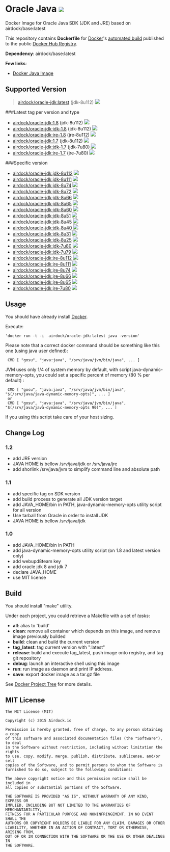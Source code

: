 # Oracle Java [![](https://badge.imagelayers.io/airdock/oracle-jdk:latest.svg)](https://imagelayers.io/?images=airdock/oracle-jdk:latest 'Get your own badge on imagelayers.io')


Docker Image for Oracle Java SDK (JDK and JRE) based on airdock/base:latest

This repository contains **Dockerfile** for [Docker](https://www.docker.com/)'s [automated build](https://registry.hub.docker.com/u/airdock/) published to the public [Docker Hub Registry](https://registry.hub.docker.com/).

**Dependency**: airdock/base:latest

**Few links**:

 - [Docker Java Image](https://github.com/dockerfile/java)

## Supported Version

 > [airdock/oracle-jdk:latest](https://github.com/airdock-io/docker-oracle-jdk/tree/master/) (jdk-8u112) [![](https://badge.imagelayers.io/airdock/oracle-jdk:latest.svg)](https://imagelayers.io/?images=airdock/oracle-jdk:latest 'Get your own badge on imagelayers.io')

###Latest tag per version and type
 - [airdock/oracle-jdk:1.8](https://github.com/airdock-io/docker-oracle-jdk/tree/master/jdk-1.8) (jdk-8u112) [![](https://badge.imagelayers.io/airdock/oracle-jdk:1.8.svg)](https://imagelayers.io/?images=airdock/oracle-jdk:1.8 'Get your own badge on imagelayers.io')
 - [airdock/oracle-jdk:jdk-1.8](https://github.com/airdock-io/docker-oracle-jdk/tree/master/jdk-1.8) (jdk-8u112) [![](https://badge.imagelayers.io/airdock/oracle-jdk:jdk-1.8.svg)](https://imagelayers.io/?images=airdock/oracle-jdk:jdk-1.8 'Get your own badge on imagelayers.io')
 - [airdock/oracle-jdk:jre-1.8](https://github.com/airdock-io/docker-oracle-jdk/tree/master/jre-1.8) (jre-8u112) [![](https://badge.imagelayers.io/airdock/oracle-jdk:jre-1.8.svg)](https://imagelayers.io/?images=airdock/oracle-jdk:jre-1.8 'Get your own badge on imagelayers.io')
 - [airdock/oracle-jdk:1.7](https://github.com/airdock-io/docker-oracle-jdk/tree/master/jdk-1.7) (jdk-8u112) [![](https://badge.imagelayers.io/airdock/oracle-jdk:1.7.svg)](https://imagelayers.io/?images=airdock/oracle-jdk:1.7 'Get your own badge on imagelayers.io')
 - [airdock/oracle-jdk:jdk-1.7](https://github.com/airdock-io/docker-oracle-jdk/tree/master/jdk-1.7) (jdk-7u80) [![](https://badge.imagelayers.io/airdock/oracle-jdk:jdk-1.7.svg)](https://imagelayers.io/?images=airdock/oracle-jdk:jdk-1.7 'Get your own badge on imagelayers.io')
 - [airdock/oracle-jdk:jre-1.7](https://github.com/airdock-io/docker-oracle-jdk/tree/master/jre-1.7) (jre-7u80) [![](https://badge.imagelayers.io/airdock/oracle-jdk:jre-1.7.svg)](https://imagelayers.io/?images=airdock/oracle-jdk:jre-1.7 'Get your own badge on imagelayers.io')


###Specific version
 - [airdock/oracle-jdk:jdk-8u112](https://github.com/airdock-io/docker-oracle-jdk/tree/master/jdk-8u112) [![](https://badge.imagelayers.io/airdock/oracle-jdk:jdk-8u112.svg)](https://imagelayers.io/?images=airdock/oracle-jdk:jdk-8u112 'Get your own badge on imagelayers.io')
 - [airdock/oracle-jdk:jdk-8u111](https://github.com/airdock-io/docker-oracle-jdk/tree/master/jdk-8u111) [![](https://badge.imagelayers.io/airdock/oracle-jdk:jdk-8u111.svg)](https://imagelayers.io/?images=airdock/oracle-jdk:jdk-8u111 'Get your own badge on imagelayers.io')
 - [airdock/oracle-jdk:jdk-8u74](https://github.com/airdock-io/docker-oracle-jdk/tree/master/jdk-8u74) [![](https://badge.imagelayers.io/airdock/oracle-jdk:jdk-8u74.svg)](https://imagelayers.io/?images=airdock/oracle-jdk:jdk-8u74 'Get your own badge on imagelayers.io')
 - [airdock/oracle-jdk:jdk-8u72](https://github.com/airdock-io/docker-oracle-jdk/tree/master/jdk-8u72) [![](https://badge.imagelayers.io/airdock/oracle-jdk:jdk-8u72.svg)](https://imagelayers.io/?images=airdock/oracle-jdk:jdk-8u72 'Get your own badge on imagelayers.io')
 - [airdock/oracle-jdk:jdk-8u66](https://github.com/airdock-io/docker-oracle-jdk/tree/master/jdk-8u66) [![](https://badge.imagelayers.io/airdock/oracle-jdk:jdk-8u66.svg)](https://imagelayers.io/?images=airdock/oracle-jdk:jdk-8u66 'Get your own badge on imagelayers.io')
 - [airdock/oracle-jdk:jdk-8u65](https://github.com/airdock-io/docker-oracle-jdk/tree/master/jdk-8u65) [![](https://badge.imagelayers.io/airdock/oracle-jdk:jdk-8u65.svg)](https://imagelayers.io/?images=airdock/oracle-jdk:jdk-8u65 'Get your own badge on imagelayers.io')
 - [airdock/oracle-jdk:jdk-8u60](https://github.com/airdock-io/docker-oracle-jdk/tree/master/jdk-8u60) [![](https://badge.imagelayers.io/airdock/oracle-jdk:jdk-8u60.svg)](https://imagelayers.io/?images=airdock/oracle-jdk:jdk-8u60 'Get your own badge on imagelayers.io')
 - [airdock/oracle-jdk:jdk-8u51](https://github.com/airdock-io/docker-oracle-jdk/tree/master/jdk-8u51) [![](https://badge.imagelayers.io/airdock/oracle-jdk:jdk-8u51.svg)](https://imagelayers.io/?images=airdock/oracle-jdk:jdk-8u51 'Get your own badge on imagelayers.io')
 - [airdock/oracle-jdk:jdk-8u45](https://github.com/airdock-io/docker-oracle-jdk/tree/master/jdk-8u45) [![](https://badge.imagelayers.io/airdock/oracle-jdk:jdk-8u45.svg)](https://imagelayers.io/?images=airdock/oracle-jdk:jdk-8u45 'Get your own badge on imagelayers.io')
 - [airdock/oracle-jdk:jdk-8u40](https://github.com/airdock-io/docker-oracle-jdk/tree/master/jdk-8u40) [![](https://badge.imagelayers.io/airdock/oracle-jdk:jdk-8u40.svg)](https://imagelayers.io/?images=airdock/oracle-jdk:jdk-8u40 'Get your own badge on imagelayers.io')
 - [airdock/oracle-jdk:jdk-8u31](https://github.com/airdock-io/docker-oracle-jdk/tree/master/jdk-8u31) [![](https://badge.imagelayers.io/airdock/oracle-jdk:jdk-8u31.svg)](https://imagelayers.io/?images=airdock/oracle-jdk:jdk-8u31 'Get your own badge on imagelayers.io')
 - [airdock/oracle-jdk:jdk-8u25](https://github.com/airdock-io/docker-oracle-jdk/tree/master/jdk-8u25) [![](https://badge.imagelayers.io/airdock/oracle-jdk:jdk-8u25.svg)](https://imagelayers.io/?images=airdock/oracle-jdk:jdk-8u25 'Get your own badge on imagelayers.io')
 - [airdock/oracle-jdk:jdk-7u80](https://github.com/airdock-io/docker-oracle-jdk/tree/master/jdk-7u80) [![](https://badge.imagelayers.io/airdock/oracle-jdk:jdk-7u80.svg)](https://imagelayers.io/?images=airdock/oracle-jdk:jdk-7u80 'Get your own badge on imagelayers.io')
 - [airdock/oracle-jdk:jdk-7u79](https://github.com/airdock-io/docker-oracle-jdk/tree/master/jdk-7u79) [![](https://badge.imagelayers.io/airdock/oracle-jdk:jdk-7u79.svg)](https://imagelayers.io/?images=airdock/oracle-jdk:jdk-7u79 'Get your own badge on imagelayers.io')
 - [airdock/oracle-jdk:jre-8u112](https://github.com/airdock-io/docker-oracle-jdk/tree/master/jre-8u112) [![](https://badge.imagelayers.io/airdock/oracle-jdk:jre-8u112.svg)](https://imagelayers.io/?images=airdock/oracle-jdk:jre-8u112 'Get your own badge on imagelayers.io')
 - [airdock/oracle-jdk:jre-8u111](https://github.com/airdock-io/docker-oracle-jdk/tree/master/jre-8u111) [![](https://badge.imagelayers.io/airdock/oracle-jdk:jre-8u111.svg)](https://imagelayers.io/?images=airdock/oracle-jdk:jre-8u111 'Get your own badge on imagelayers.io')
 - [airdock/oracle-jdk:jre-8u74](https://github.com/airdock-io/docker-oracle-jdk/tree/master/jre-8u74) [![](https://badge.imagelayers.io/airdock/oracle-jdk:jre-8u74.svg)](https://imagelayers.io/?images=airdock/oracle-jdk:jre-8u74 'Get your own badge on imagelayers.io')
 - [airdock/oracle-jdk:jre-8u66](https://github.com/airdock-io/docker-oracle-jdk/tree/master/jre-8u66) [![](https://badge.imagelayers.io/airdock/oracle-jdk:jre-8u66.svg)](https://imagelayers.io/?images=airdock/oracle-jdk:jre-8u66 'Get your own badge on imagelayers.io')
 - [airdock/oracle-jdk:jre-8u65](https://github.com/airdock-io/docker-oracle-jdk/tree/master/jre-8u65) [![](https://badge.imagelayers.io/airdock/oracle-jdk:jre-8u65.svg)](https://imagelayers.io/?images=airdock/oracle-jdk:jre-8u65 'Get your own badge on imagelayers.io')
 - [airdock/oracle-jdk:jre-7u80](https://github.com/airdock-io/docker-oracle-jdk/tree/master/jre-7u80) [![](https://badge.imagelayers.io/airdock/oracle-jdk:jre-7u80.svg)](https://imagelayers.io/?images=airdock/oracle-jdk:jre-7u80 'Get your own badge on imagelayers.io')



## Usage

You should have already install [Docker](https://www.docker.com/).

Execute:

	'docker run -t -i  airdock/oracle-jdk:latest java -version'

Please note that a correct docker command should be something like this one (using java user defined):

```
 CMD [ "gosu", "java:java", "/srv/java/jvm/bin/java", ... ]
```

JVM uses only 1/4 of system memory by default, with script java-dynamic-memory-opts,
you could set a specific percent of memory (80 % per default) :

```
 CMD [ "gosu", "java:java", "/srv/java/jvm/bin/java", "$(/srv/java/java-dynamic-memory-opts)", ... ]
 or
 CMD [ "gosu", "java:java", "/srv/java/jvm/bin/java", "$(/srv/java/java-dynamic-memory-opts 90)", ... ]
```
If you using this script take care of your host sizing.


## Change Log

### 1.2

- add JRE version
- JAVA HOME is bellow /srv/java/jdk or /srv/java/jre
- add shorlink /srv/java/jvm to simplify command line and absolute path

### 1.1

- add specific tag on SDK version
- add build process to generate all JDK version target
- add JAVA_HOME/bin in PATH, java-dynamic-memory-opts utility script for all version
- Use tarball from Oracle in order to install JDK
- JAVA HOME is bellow /srv/java/jdk

### 1.0

- add JAVA_HOME/bin in PATH
- add java-dynamic-memory-opts utility script (on 1.8 and latest version only)
- add webupd8team key
- add oracle jdk 8 and jdk 7
- declare JAVA_HOME
- use MIT license


## Build

You should install "make" utility.

Under each project, you could retrieve a Makefile with a set of *tasks*:

- **all**: alias to 'build'
- **clean**: remove all container which depends on this image, and remove image previously builded
- **build**: clean and build the current version
- **tag_latest**: tag current version with ":latest"
- **release**: build and execute tag_latest, push image onto registry, and tag git repository
- **debug**: launch an interactive shell using this image
- **run**: run image as daemon and print IP address.
- **save**: export docker image as a tar.gz file

See [Docker Project Tree](https://github.com/airdock-io/docker-base/wiki/Docker-Project-Tree) for more details.


## MIT License

```
The MIT License (MIT)

Copyright (c) 2015 Airdock.io

Permission is hereby granted, free of charge, to any person obtaining a copy
of this software and associated documentation files (the "Software"), to deal
in the Software without restriction, including without limitation the rights
to use, copy, modify, merge, publish, distribute, sublicense, and/or sell
copies of the Software, and to permit persons to whom the Software is
furnished to do so, subject to the following conditions:

The above copyright notice and this permission notice shall be included in
all copies or substantial portions of the Software.

THE SOFTWARE IS PROVIDED "AS IS", WITHOUT WARRANTY OF ANY KIND, EXPRESS OR
IMPLIED, INCLUDING BUT NOT LIMITED TO THE WARRANTIES OF MERCHANTABILITY,
FITNESS FOR A PARTICULAR PURPOSE AND NONINFRINGEMENT. IN NO EVENT SHALL THE
AUTHORS OR COPYRIGHT HOLDERS BE LIABLE FOR ANY CLAIM, DAMAGES OR OTHER
LIABILITY, WHETHER IN AN ACTION OF CONTRACT, TORT OR OTHERWISE, ARISING FROM,
OUT OF OR IN CONNECTION WITH THE SOFTWARE OR THE USE OR OTHER DEALINGS IN
THE SOFTWARE.
 ```
